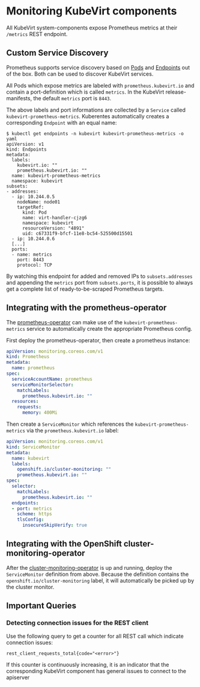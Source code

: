 # Monitoring KubeVirt components

All KubeVirt system-components expose Prometheus metrics at their `/metrics`
REST endpoint.

## Custom Service Discovery

Prometheus supports service discovery based on
[Pods](https://prometheus.io/docs/prometheus/latest/configuration/configuration/#pod)
and
[Endpoints](https://prometheus.io/docs/prometheus/latest/configuration/configuration/#endpoints)
out of the box. Both can be used to discover KubeVirt services.

All Pods which expose metrics are labeled with `prometheus.kubevirt.io` and
contain a port-definition which is called `metrics`. In the KubeVirt
release-manifests, the default `metrics` port is `8443`.

The above labels and port informations are collected by a `Service` called
`kubevirt-prometheus-metrics`. Kuberentes automatically creates a corresponding
`Endpoint` with an equal name:

```
$ kubectl get endpoints -n kubevirt kubevirt-prometheus-metrics -o yaml
apiVersion: v1
kind: Endpoints
metadata:
  labels:
    kubevirt.io: ""
    prometheus.kubevirt.io: ""
  name: kubevirt-prometheus-metrics
  namespace: kubevirt
subsets:
- addresses:
  - ip: 10.244.0.5
    nodeName: node01
    targetRef:
      kind: Pod
      name: virt-handler-cjzg6
      namespace: kubevirt
      resourceVersion: "4891"
      uid: c67331f9-bfcf-11e8-bc54-525500d15501
  - ip: 10.244.0.6
  [...]
  ports:
  - name: metrics
    port: 8443
    protocol: TCP
```

By watching this endpoint for added and removed IPs to `subsets.addresses` and
appending the `metrics` port from `subsets.ports`, it is possible to always get
a complete list of ready-to-be-scraped Prometheus targets.

## Integrating with the prometheus-operator

The [prometheus-operator](https://github.com/coreos/prometheus-operator) can
make use of the `kubevirt-prometheus-metrics` service to automatically create
the appropriate Prometheus config.

First deploy the prometheus-operator, then create a prometheus instance:

```yaml
apiVersion: monitoring.coreos.com/v1
kind: Prometheus
metadata:
  name: prometheus
spec:
  serviceAccountName: prometheus
  serviceMonitorSelector:
    matchLabels:
      prometheus.kubevirt.io: ""
  resources:
    requests:
      memory: 400Mi
```

Then create a `ServiceMonitor` which references the
`kubevirt-prometheus-metrics` via the `prometheus.kubevirt.io` label:

```yaml
apiVersion: monitoring.coreos.com/v1
kind: ServiceMonitor
metadata:
  name: kubevirt
  labels:
    openshift.io/cluster-monitoring: ""
    prometheus.kubevirt.io: ""
spec:
  selector:
    matchLabels:
      prometheus.kubevirt.io: ""
  endpoints:
  - port: metrics
    scheme: https
    tlsConfig:
      insecureSkipVerify: true
```

## Integrating with the OpenShift cluster-monitoring-operator

After the
[cluster-monitoring-operator](https://github.com/openshift/cluster-monitoring-operator)
is up and running, deploy the `ServiceMonitor` definition from above. Because
the definition contains the `openshift.io/cluster-monitoring` label, it will
automatically be picked up by the cluster monitor.

## Important Queries

### Detecting connection issues for the REST client

Use the following query to get a counter for all REST call which indicate
connection issues:
```
rest_client_requests_total{code="<error>"}
```
If this counter is continuously increasing, it is an indicator that the
corresponding KubeVirt component has general issues to connect to the apiserver
